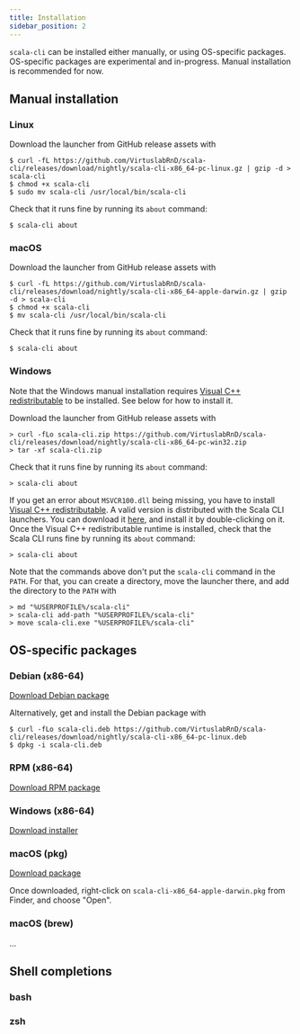 ```yaml
---
title: Installation
sidebar_position: 2
---
```


`scala-cli` can be installed either manually, or using OS-specific packages.
OS-specific packages are experimental and in-progress.
Manual installation is recommended for now.

## Manual installation

### Linux

Download the launcher from GitHub release assets with
```text
$ curl -fL https://github.com/VirtuslabRnD/scala-cli/releases/download/nightly/scala-cli-x86_64-pc-linux.gz | gzip -d > scala-cli
$ chmod +x scala-cli
$ sudo mv scala-cli /usr/local/bin/scala-cli
```

Check that it runs fine by running its `about` command:
```text
$ scala-cli about
```

### macOS

Download the launcher from GitHub release assets with
```text
$ curl -fL https://github.com/VirtuslabRnD/scala-cli/releases/download/nightly/scala-cli-x86_64-apple-darwin.gz | gzip -d > scala-cli
$ chmod +x scala-cli
$ mv scala-cli /usr/local/bin/scala-cli
```

Check that it runs fine by running its `about` command:
```text
$ scala-cli about
```

### Windows

Note that the Windows manual installation requires [Visual C++ redistributable](https://support.microsoft.com/en-us/topic/the-latest-supported-visual-c-downloads-2647da03-1eea-4433-9aff-95f26a218cc0)
to be installed. See below for how to install it.

Download the launcher from GitHub release assets with
```text
> curl -fLo scala-cli.zip https://github.com/VirtuslabRnD/scala-cli/releases/download/nightly/scala-cli-x86_64-pc-win32.zip
> tar -xf scala-cli.zip
```

Check that it runs fine by running its `about` command:
```text
> scala-cli about
```

If you get an error about `MSVCR100.dll` being missing, you have to install
[Visual C++ redistributable](https://support.microsoft.com/en-us/topic/the-latest-supported-visual-c-downloads-2647da03-1eea-4433-9aff-95f26a218cc0). A valid version is distributed with the Scala CLI launchers.
You can download it [here](https://github.com/VirtuslabRnD/scala-cli/releases/download/nightly/vc_redist.x64.exe),
and install it by double-clicking on it. Once the Visual C++ redistributable runtime is installed,
check that the Scala CLI runs fine by running its `about` command:
```text
> scala-cli about
```

Note that the commands above don't put the `scala-cli` command in the `PATH`. For that, you can create a directory, move the
launcher there, and add the directory to the `PATH` with
```text
> md "%USERPROFILE%/scala-cli"
> scala-cli add-path "%USERPROFILE%/scala-cli"
> move scala-cli.exe "%USERPROFILE%/scala-cli"
```

## OS-specific packages

### Debian (x86-64)

[Download Debian package](https://github.com/VirtuslabRnD/scala-cli/releases/download/nightly/scala-cli-x86_64-pc-linux.deb)

Alternatively, get and install the Debian package with
```text
$ curl -fLo scala-cli.deb https://github.com/VirtuslabRnD/scala-cli/releases/download/nightly/scala-cli-x86_64-pc-linux.deb
$ dpkg -i scala-cli.deb
```

### RPM (x86-64)

[Download RPM package](https://github.com/VirtuslabRnD/scala-cli/releases/download/nightly/scala-cli-x86_64-pc-linux.rpm)

### Windows (x86-64)

[Download installer](https://github.com/VirtuslabRnD/scala-cli/releases/download/nightly/scala-cli-x86_64-pc-win32.msi)

### macOS (pkg)

[Download package](https://github.com/VirtuslabRnD/scala-cli/releases/download/nightly/scala-cli-x86_64-apple-darwin.pkg)

Once downloaded, right-click on `scala-cli-x86_64-apple-darwin.pkg` from Finder, and choose "Open".

### macOS (brew)

…

## Shell completions

### bash

### zsh
